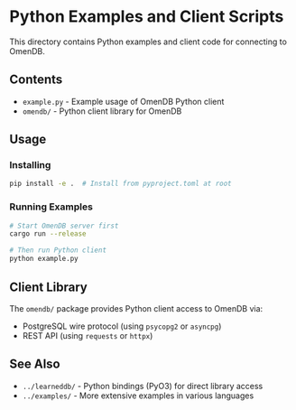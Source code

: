 # Python Examples and Client Scripts

This directory contains Python examples and client code for connecting to OmenDB.

## Contents

- `example.py` - Example usage of OmenDB Python client
- `omendb/` - Python client library for OmenDB

## Usage

### Installing

```bash
pip install -e .  # Install from pyproject.toml at root
```

### Running Examples

```bash
# Start OmenDB server first
cargo run --release

# Then run Python client
python example.py
```

## Client Library

The `omendb/` package provides Python client access to OmenDB via:
- PostgreSQL wire protocol (using `psycopg2` or `asyncpg`)
- REST API (using `requests` or `httpx`)

## See Also

- `../learneddb/` - Python bindings (PyO3) for direct library access
- `../examples/` - More extensive examples in various languages
